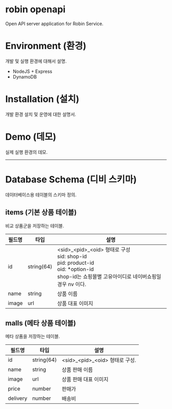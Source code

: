 # robin openapi
Open API server application for Robin Service.


# Environment (환경)
개발 및 실행 환경에 대해서 설명.

- NodeJS + Express
- DynamoDB


# Installation (설치)
개발 환경 설치 및 운영에 대한 설명서.


# Demo (데모)
실제 실행 환경의 데모. 


---

# Database Schema (디비 스키마)
데이터베이스용 테이블의 스키마 정의.

## items (기본 상품 테이블)
비교 상품군을 저장하는 테이블.

필드명  | 타입  | 설명
--------|-----------|----------
id      | string(64)| \<sid>\_\<pid>\_\<oid> 형태로 구성 <br> sid: shop-id <br> pid: product-id <br> oid: *option-id <br> shop-id는 쇼핑몰별 고유아이디로 네이버쇼핑일 경우 nv 이다.
name    | string    | 상품 이름
image   | url       | 상품 대표 이미지


## malls (메타 상품 테이블)
메타 상품을 저장하는 테이블.

필드명  | 타입  | 설명
--------|-----------|----------
id      | string(64)| \<sid>\_\<pid>\_\<oid> 형태로 구성.
name    | string    | 상품 판매 이름
image   | url       | 상품 판매 대표 이미지
price   | number    | 판매가
delivery | number   | 배송비


# 

